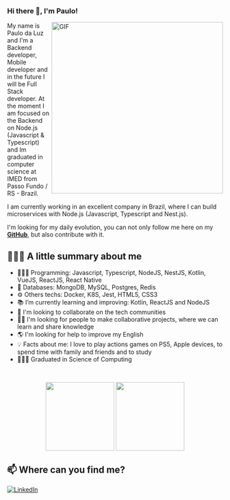 ### Hi there 👋, I'm Paulo!

<img align="right" alt="GIF" height="400px" src="https://user-images.githubusercontent.com/47355769/162598247-3a600bd4-a5ed-4e90-8b79-8fc719f5e594.png" />

My name is Paulo da Luz and I'm a Backend developer, Mobile developer and in the future I will be Full Stack developer. At the moment I am focused on the Backend on Node.js (Javascript & Typescript) and Im graduated in computer science at IMED from Passo Fundo / RS - Brazil.

I am currently working in an excellent company in Brazil, where I can build microservices with Node.js (Javascript, Typescript and Nest.js).

I'm looking for my daily evolution, you can not only follow me here on my **[GitHub](https://github.com/paulodaluz)**, but also contribute with it.

## 💁🏻‍♂️ A little summary about me

- 👨🏻‍💻 Programming: Javascript, Typescript, NodeJS, NestJS, Kotlin, VueJS, ReactJS, React Native
- 💾 Databases: MongoDB, MySQL, Postgres, Redis
- ⚙️ Others techs: Docker, K8S, Jest, HTML5, CSS3
- 📚 I’m currently learning and improving: Kotlin, ReactJS and NodeJS
- 👥 I'm looking to collaborate on the tech communities
- 👊🏻 I'm looking for people to make collaborative projects, where we can learn and share knowledge
- 🌎 I'm looking for help to improve my English
- 💡 Facts about me: I love to play actions games on PS5, Apple devices, to spend time with family and friends and to study
- 👨🏻‍🎓 Graduated in Science of Computing

<br/>

<p align="center">
   <img
      align="center"
      Height="160"
      src="https://github-readme-stats.vercel.app/api/top-langs/?username=paulodaluz&layout=compact&theme=github_dark&langs_count=7&hide=HTML"
    />
  <img   
      align="center"
      height="160" 
       src="https://github-readme-stats.vercel.app/api?username=paulodaluz&show_icons=true&theme=github_dark&count_private=true&show_icons=true&&include_all_commits=true&hide=issues"
    />
</p>

## 📫 Where can you find me?

[![LinkedIn](https://img.shields.io/badge/-LINKEDIN-blue?style=for-the-badge&logo=linkedin)](https://www.linkedin.com/in/paulo-da-luz/)

